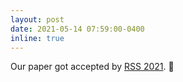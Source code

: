 ```yaml
---
layout: post
date: 2021-05-14 07:59:00-0400
inline: true
---
```

<!-- A simple inline announcement with Markdown emoji! :sparkles: :smile: -->
Our paper got accepted by [RSS 2021](https://roboticsconference.org/2021/). :tada:
